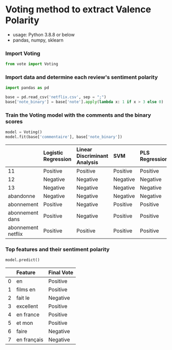 # Voting method to extract Valence Polarity

* usage: Python 3.8.8 or below
* pandas, numpy, sklearn
  
### Import Voting 
```python
from vote import Voting
```

### Import data and determine each review's sentiment polarity 
```python
import pandas as pd 

base = pd.read_csv('netflix.csv', sep = ";")
base['note_binary'] = base['note'].apply(lambda x: 1 if x > 3 else 0)
```

### Train the Voting model with the comments and the binary scores
```python
model = Voting()
model.fit(base['commentaire'], base['note_binary'])
```

|                    | Logistic Regression   | Linear Discriminant Analysis   | SVM      | PLS Regression   | Ridge Classifier   | Final Vote   |
|:-------------------|:----------------------|:-------------------------------|:---------|:-----------------|:-------------------|:-------------|
| 11                 | Positive              | Positive                       | Positive | Positive         | Positive           | Positive     |
| 12                 | Negative              | Negative                       | Negative | Negative         | Negative           | Negative     |
| 13                 | Negative              | Negative                       | Negative | Negative         | Negative           | Negative     |
| abandonne          | Negative              | Negative                       | Negative | Negative         | Negative           | Negative     |
| abonnement         | Positive              | Negative                       | Positive | Positive         | Positive           | Positive     |
| abonnement dans    | Positive              | Negative                       | Positive | Positive         | Positive           | Positive     |
| abonnement netflix | Positive              | Positive                       | Positive | Positive         | Positive           | Positive     |


### Top features and their sentiment polarity
```python
model.predict()
```
|    | Feature      | Final Vote   |
|---:|:-------------|:-------------|
|  0 | en           | Positive     |
|  1 | films en     | Positive     |
|  2 | fait le      | Negative     |
|  3 | excellent    | Positive     |
|  4 | en france    | Positive     |
|  5 | et mon       | Positive     |
|  6 | faire        | Negative     |
|  7 | en français  | Negative     |


